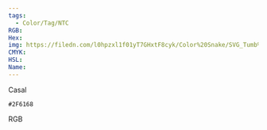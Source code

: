 ```yaml
---
tags:
  - Color/Tag/NTC
RGB:
Hex:
img: https://filedn.com/l0hpzxl1f01yT7GHxtF8cyk/Color%20Snake/SVG_Tumb%20Mass%20No%20Name/2F6168.svg
CMYK:
HSL:
Name:
---
```

Casal
```palette
#2F6168
```
RGB
